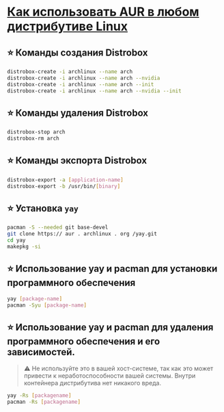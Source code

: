 # [Как использовать AUR в любом дистрибутиве Linux](https://www.youtube.com/watch?v=RHOcNRWiL4g)

## ⭐️ Команды создания Distrobox

```bash
distrobox-create -i archlinux --name arch
distrobox-create -i archlinux --name arch --nvidia
distrobox-create -i archlinux --name arch --init
distrobox-create -i archlinux --name arch --nvidia --init
```

## ⭐️ Команды удаления Distrobox

```bash
distrobox-stop arch
distrobox-rm arch
```

## ⭐️ Команды экспорта Distrobox

```bash
distrobox-export -a [application-name]
distrobox-export -b /usr/bin/[binary]
```

## ⭐️ Установка `yay`

```bash
pacman -S --needed git base-devel
git clone https:// aur . archlinux . org /yay.git
cd yay
makepkg -si
```

## ⭐️ Использование yay и pacman для установки программного обеспечения

```bash
yay [package-name]
pacman -Syu [package-name]
```

## ⭐️ Использование yay и pacman для удаления программного обеспечения и его зависимостей.
> ⚠️ Не используйте это в вашей хост-системе, так как это может привести к неработоспособности вашей системы. Внутри контейнера дистрибутива нет никакого вреда.

```bash
yay -Rs [packagename]
pacman -Rs [packagename]
```
